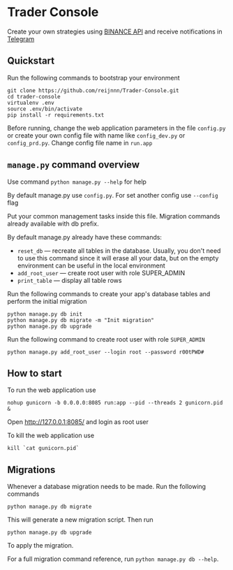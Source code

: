 # Trader Console

Create your own strategies using [BINANCE API](https://binance-docs.github.io/apidocs/spot/en/) and receive notifications in [Telegram](https://telegram.org/)

## Quickstart

Run the following commands to bootstrap your environment
```
git clone https://github.com/reijnnn/Trader-Console.git
cd trader-console
virtualenv .env
source .env/bin/activate
pip install -r requirements.txt
```

Before running, change the web application parameters in the file `config.py` or create your own config file with name like `config_dev.py` or `config_prd.py`. Change config file name in `run.app`

## `manage.py` command overview

Use command `python manage.py --help` for help

By default manage.py use `config.py`. For set another config use `--config` flag

Put your common management tasks inside this file.
Migration commands already available with db prefix.

By default manage.py already have these commands:
* `reset_db` — recreate all tables in the database. Usually, you don't need to use this command since it will erase all your data, but on the empty environment can be useful in the local environment
* `add_root_user` — create root user with role SUPER_ADMIN
* `print_table` — display all table rows

Run the following commands to create your app's
database tables and perform the initial migration
```
python manage.py db init
python manage.py db migrate -m "Init migration"
python manage.py db upgrade
```
Run the following command to create root user with role `SUPER_ADMIN`
```
python manage.py add_root_user --login root --password r00tPWD#
```

## How to start

To run the web application use
```
nohup gunicorn -b 0.0.0.0:8085 run:app --pid --threads 2 gunicorn.pid &
```
Open http://127.0.0.1:8085/ and login as root user

To kill the web application use
```
kill `cat gunicorn.pid`
```

## Migrations

Whenever a database migration needs to be made. Run the following commands
```
python manage.py db migrate
```
This will generate a new migration script. Then run
```
python manage.py db upgrade
```
To apply the migration.

For a full migration command reference, run `python manage.py db --help`.
